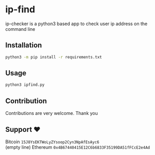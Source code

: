 # ip-find

ip-checker is a python3 based app to check user ip address on the command line

## Installation 

```bash
python3 -m pip install -r requirements.txt
```

## Usage 

```bash
python3 ipfind.py
```

## Contribution

Contributions are very welcome. Thank you

## Support :heart:

Bitcoin `15J8YsEKTWoLyZYsoop2Cyn3NpAfEsAyc6` <br />
(empty line)
Ethereum `0x4B67440415E12C6b6833F35199DA51fFCcE2e4Ad`
